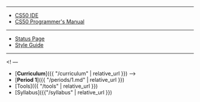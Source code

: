 ***

* [CS50 IDE](https://ide.cs50.io/)
* [CS50 Programmer's Manual](https://man.cs50.io/)

***

* [Status Page](https://cs50.statuspage.io/)
* [Style Guide](https://cs50.readthedocs.io/style/c/)

***

<! ––
* [**Curriculum**]({{ "/curriculum" | relative_url }})
-->
* [**Period 1**]({{ "/periods/1.md" | relative_url }})
* [Tools]({{ "/tools" | relative_url }})
* [Syllabus]({{"/syllabus" | relative_url }})
